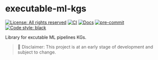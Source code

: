 <!---
  Copyright (c) 2022 Robert Bosch GmbH and its subsidiaries. All rights reserved.
-->

# executable-ml-kgs

[![License: All rights reserved][license-badge]][license-url]
[![CI][ci-badge]][ci]
[![Docs][docs-badge]][docs]
[![pre-commit][pre-commit-badge]][pre-commit]
[![Code style: black][black-badge]][black]

Library for excutable ML pipelines KGs.

> :construction: Disclaimer: This project is at an early stage of development and subject to change.

<!-- URLs -->
[black-badge]: https://img.shields.io/badge/code%20style-black-000000.svg
[black]: https://github.com/psf/black
[ci-badge]: https://github.boschdevcloud.com/bcai-internal/executable-ml-kgs/actions/workflows/ci.yaml/badge.svg
[ci]: https://github.boschdevcloud.com/bcai-internal/executable-ml-kgs/actions/workflows/ci.yaml
[docs-badge]: https://img.shields.io/badge/docs-gh--pages-inactive
[docs]: https://github.boschdevcloud.com/bcai-internal/executable-ml-kgs/tree/gh-pages
[license-badge]: https://img.shields.io/badge/License-All%20rights%20reserved-informational
[license-url]: https://pages.github.boschdevcloud.com/bcai-internal/executable-ml-kgs/latest/license
[pre-commit-badge]: https://img.shields.io/badge/pre--commit-enabled-brightgreen?logo=pre-commit&logoColor=white
[pre-commit]: https://github.com/pre-commit/pre-commit
